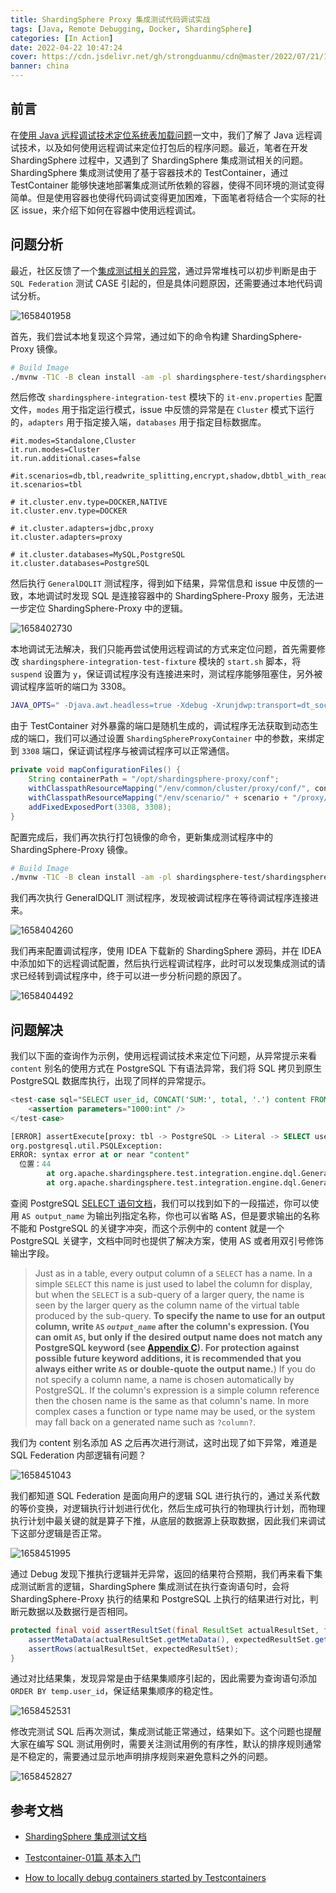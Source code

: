 ```yaml
---
title: ShardingSphere Proxy 集成测试代码调试实战
tags: [Java, Remote Debugging, Docker, ShardingSphere]
categories: [In Action]
date: 2022-04-22 10:47:24
cover: https://cdn.jsdelivr.net/gh/strongduanmu/cdn@master/2022/07/21/1658403607.jpg
banner: china
---
```


## 前言

在[使用 Java 远程调试技术定位系统表加载问题](https://strongduanmu.com/blog/use-java-remote-debugging-to-locate-system-table-loading-bug/)一文中，我们了解了 Java 远程调试技术，以及如何使用远程调试来定位打包后的程序问题。最近，笔者在开发 ShardingSphere 过程中，又遇到了 ShardingSphere 集成测试相关的问题。ShardingSphere 集成测试使用了基于容器技术的 TestContainer，通过 TestContainer 能够快速地部署集成测试所依赖的容器，使得不同环境的测试变得简单。但是使用容器也使得代码调试变得更加困难，下面笔者将结合一个实际的社区 issue，来介绍下如何在容器中使用远程调试。

## 问题分析

最近，社区反馈了一个[集成测试相关的异常](https://github.com/apache/shardingsphere/issues/19419)，通过异常堆栈可以初步判断是由于 `SQL Federation` 测试 CASE 引起的，但是具体问题原因，还需要通过本地代码调试分析。

![1658401958](https://cdn.jsdelivr.net/gh/strongduanmu/cdn@master/2022/07/21/1658401958.png)

首先，我们尝试本地复现这个异常，通过如下的命令构建 ShardingSphere-Proxy 镜像。

```bash
# Build Image
./mvnw -T1C -B clean install -am -pl shardingsphere-test/shardingsphere-integration-test/shardingsphere-integration-test-suite -Pit.env.docker -DskipTests -Dmaven.javadoc.skip=true -Drat.skip=true -Djacoco.skip=true
```

然后修改 `shardingsphere-integration-test` 模块下的 `it-env.properties` 配置文件，`modes` 用于指定运行模式，issue 中反馈的异常是在 `Cluster` 模式下运行的，`adapters` 用于指定接入端，`databases` 用于指定目标数据库。

```properties
#it.modes=Standalone,Cluster
it.run.modes=Cluster
it.run.additional.cases=false

#it.scenarios=db,tbl,readwrite_splitting,encrypt,shadow,dbtbl_with_readwrite_splitting,dbtbl_with_readwrite_splitting_and_encrypt,empty_rules
it.scenarios=tbl

# it.cluster.env.type=DOCKER,NATIVE
it.cluster.env.type=DOCKER

# it.cluster.adapters=jdbc,proxy
it.cluster.adapters=proxy

# it.cluster.databases=MySQL,PostgreSQL
it.cluster.databases=PostgreSQL
```

然后执行 `GeneralDQLIT` 测试程序，得到如下结果，异常信息和 issue 中反馈的一致，本地调试时发现 SQL 是连接容器中的 ShardingSphere-Proxy 服务，无法进一步定位 ShardingSphere-Proxy 中的逻辑。

![1658402730](https://cdn.jsdelivr.net/gh/strongduanmu/cdn@master/2022/07/21/1658402730.png)

本地调试无法解决，我们只能再尝试使用远程调试的方式来定位问题，首先需要修改 `shardingsphere-integration-test-fixture` 模块的 `start.sh` 脚本，将 `suspend` 设置为 `y`，保证调试程序没有连接进来时，测试程序能够阻塞住，另外被调试程序监听的端口为 3308。

```bash
JAVA_OPTS=" -Djava.awt.headless=true -Xdebug -Xrunjdwp:transport=dt_socket,server=y,suspend=y,address=3308"
```

由于 TestContainer 对外暴露的端口是随机生成的，调试程序无法获取到动态生成的端口，我们可以通过设置 `ShardingSphereProxyContainer` 中的参数，来绑定到 `3308` 端口，保证调试程序与被调试程序可以正常通信。

```java
private void mapConfigurationFiles() {
    String containerPath = "/opt/shardingsphere-proxy/conf";
    withClasspathResourceMapping("/env/common/cluster/proxy/conf/", containerPath, BindMode.READ_ONLY);
    withClasspathResourceMapping("/env/scenario/" + scenario + "/proxy/conf/" + databaseType.getType().toLowerCase(), containerPath, BindMode.READ_ONLY);
    addFixedExposedPort(3308, 3308);
}
```

配置完成后，我们再次执行打包镜像的命令，更新集成测试程序中的 ShardingSphere-Proxy 镜像。

```bash
# Build Image
./mvnw -T1C -B clean install -am -pl shardingsphere-test/shardingsphere-integration-test/shardingsphere-integration-test-suite -Pit.env.docker -DskipTests -Dmaven.javadoc.skip=true -Drat.skip=true -Djacoco.skip=true -Dcheckstyle.skip=true
```

我们再次执行 GeneralDQLIT 测试程序，发现被调试程序在等待调试程序连接进来。

![1658404260](https://cdn.jsdelivr.net/gh/strongduanmu/cdn@master/2022/07/21/1658404260.png)

我们再来配置调试程序，使用 IDEA 下载新的 ShardingSphere 源码，并在 IDEA 中添加如下的远程调试配置，然后执行远程调试程序，此时可以发现集成测试的请求已经转到调试程序中，终于可以进一步分析问题的原因了。

![1658404492](https://cdn.jsdelivr.net/gh/strongduanmu/cdn@master/2022/07/21/1658404492.png)

## 问题解决

我们以下面的查询作为示例，使用远程调试技术来定位下问题，从异常提示来看 `content` 别名的使用方式在 PostgreSQL 下有语法异常，我们将 SQL 拷贝到原生 PostgreSQL 数据库执行，出现了同样的异常提示。

```sql
<test-case sql="SELECT user_id, CONCAT('SUM:', total, '.') content FROM (SELECT user_id, SUM(order_id_sharding) AS total FROM t_order_federate_sharding GROUP BY user_id HAVING SUM(order_id_sharding) > ?) AS temp" db-types="MySQL,PostgreSQL" scenario-types="tbl">
    <assertion parameters="1000:int" />
</test-case>

[ERROR] assertExecute[proxy: tbl -> PostgreSQL -> Literal -> SELECT user_id, CONCAT('SUM:', total, '.') content FROM (SELECT user_id, SUM(order_id_sharding) AS total FROM t_order_federate_sharding GROUP BY user_id HAVING SUM(order_id_sharding) > ?) AS temp](org.apache.shardingsphere.test.integration.engine.dql.GeneralDQLIT)  Time elapsed: 0.27 s  <<< ERROR!
org.postgresql.util.PSQLException: 
ERROR: syntax error at or near "content"
  位置：44
        at org.apache.shardingsphere.test.integration.engine.dql.GeneralDQLIT.assertExecuteForStatement(GeneralDQLIT.java:108)
        at org.apache.shardingsphere.test.integration.engine.dql.GeneralDQLIT.assertExecute(GeneralDQLIT.java:97)
```

查阅 PostgreSQL [SELECT 语句文档](https://www.postgresql.org/docs/current/sql-select.html)，我们可以找到如下的一段描述，你可以使用 `AS output_name` 为输出列指定名称，你也可以省略 AS，但是要求输出的名称不能和 PostgreSQL 的关键字冲突，而这个示例中的 content 就是一个 PostgreSQL 关键字，文档中同时也提供了解决方案，使用 AS 或者用双引号修饰输出字段。

> Just as in a table, every output column of a `SELECT` has a name. In a simple `SELECT` this name is just used to label the column for display, but when the `SELECT` is a sub-query of a larger query, the name is seen by the larger query as the column name of the virtual table produced by the sub-query. **To specify the name to use for an output column, write `AS` *`output_name`* after the column's expression. (You can omit `AS`, but only if the desired output name does not match any PostgreSQL keyword (see [Appendix C](https://www.postgresql.org/docs/current/sql-keywords-appendix.html)). For protection against possible future keyword additions, it is recommended that you always either write `AS` or double-quote the output name.**) If you do not specify a column name, a name is chosen automatically by PostgreSQL. If the column's expression is a simple column reference then the chosen name is the same as that column's name. In more complex cases a function or type name may be used, or the system may fall back on a generated name such as `?column?`.

我们为 content 别名添加 AS 之后再次进行测试，这时出现了如下异常，难道是 SQL Federation 内部逻辑有问题？

![1658451043](https://cdn.jsdelivr.net/gh/strongduanmu/cdn@master/2022/07/22/1658451043.png)

我们都知道 SQL Federation 是面向用户的逻辑 SQL 进行执行的，通过关系代数的等价变换，对逻辑执行计划进行优化，然后生成可执行的物理执行计划，而物理执行计划中最关键的就是算子下推，从底层的数据源上获取数据，因此我们来调试下这部分逻辑是否正常。

![1658451995](https://cdn.jsdelivr.net/gh/strongduanmu/cdn@master/2022/07/22/1658451995.png)

通过 Debug 发现下推执行逻辑并无异常，返回的结果符合预期，我们再来看下集成测试断言的逻辑，ShardingSphere 集成测试在执行查询语句时，会将 ShardingSphere-Proxy 执行的结果和 PostgreSQL 上执行的结果进行对比，判断元数据以及数据行是否相同。

```java
protected final void assertResultSet(final ResultSet actualResultSet, final ResultSet expectedResultSet) throws SQLException {
    assertMetaData(actualResultSet.getMetaData(), expectedResultSet.getMetaData());
    assertRows(actualResultSet, expectedResultSet);
}
```

通过对比结果集，发现异常是由于结果集顺序引起的，因此需要为查询语句添加 `ORDER BY temp.user_id`，保证结果集顺序的稳定性。

![1658452531](https://cdn.jsdelivr.net/gh/strongduanmu/cdn@master/2022/07/22/1658452531.png)

修改完测试 SQL 后再次测试，集成测试能正常通过，结果如下。这个问题也提醒大家在编写 SQL 测试用例时，需要关注测试用例的有序性，默认的排序规则通常是不稳定的，需要通过显示地声明排序规则来避免意料之外的问题。

![1658452827](https://cdn.jsdelivr.net/gh/strongduanmu/cdn@master/2022/07/22/1658452827.png)

## 参考文档

* [ShardingSphere 集成测试文档](https://shardingsphere.apache.org/document/current/cn/test-manual/integration-test/)

* [Testcontainer-01篇 基本入门](https://blog.csdn.net/mail_liuxing/article/details/99075606)
* [How to locally debug containers started by Testcontainers](https://bsideup.github.io/posts/debugging_containers/)
